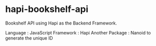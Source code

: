 # hapi-bookshelf-api
Bookshelf API using Hapi as the Backend Framework.

Language : JavaScript
Framework : Hapi
Another Package : Nanoid to generate the unique ID
